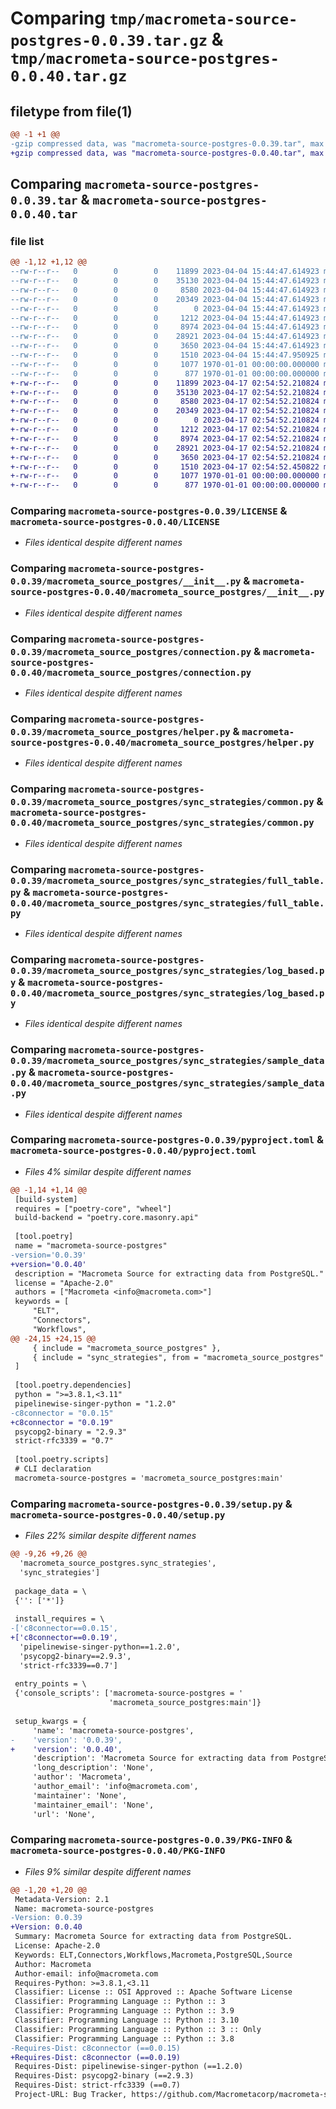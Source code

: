 # Comparing `tmp/macrometa-source-postgres-0.0.39.tar.gz` & `tmp/macrometa-source-postgres-0.0.40.tar.gz`

## filetype from file(1)

```diff
@@ -1 +1 @@
-gzip compressed data, was "macrometa-source-postgres-0.0.39.tar", max compression
+gzip compressed data, was "macrometa-source-postgres-0.0.40.tar", max compression
```

## Comparing `macrometa-source-postgres-0.0.39.tar` & `macrometa-source-postgres-0.0.40.tar`

### file list

```diff
@@ -1,12 +1,12 @@
--rw-r--r--   0        0        0    11899 2023-04-04 15:44:47.614923 macrometa-source-postgres-0.0.39/LICENSE
--rw-r--r--   0        0        0    35130 2023-04-04 15:44:47.614923 macrometa-source-postgres-0.0.39/macrometa_source_postgres/__init__.py
--rw-r--r--   0        0        0     8580 2023-04-04 15:44:47.614923 macrometa-source-postgres-0.0.39/macrometa_source_postgres/connection.py
--rw-r--r--   0        0        0    20349 2023-04-04 15:44:47.614923 macrometa-source-postgres-0.0.39/macrometa_source_postgres/helper.py
--rw-r--r--   0        0        0        0 2023-04-04 15:44:47.614923 macrometa-source-postgres-0.0.39/macrometa_source_postgres/sync_strategies/__init__.py
--rw-r--r--   0        0        0     1212 2023-04-04 15:44:47.614923 macrometa-source-postgres-0.0.39/macrometa_source_postgres/sync_strategies/common.py
--rw-r--r--   0        0        0     8974 2023-04-04 15:44:47.614923 macrometa-source-postgres-0.0.39/macrometa_source_postgres/sync_strategies/full_table.py
--rw-r--r--   0        0        0    28921 2023-04-04 15:44:47.614923 macrometa-source-postgres-0.0.39/macrometa_source_postgres/sync_strategies/log_based.py
--rw-r--r--   0        0        0     3650 2023-04-04 15:44:47.614923 macrometa-source-postgres-0.0.39/macrometa_source_postgres/sync_strategies/sample_data.py
--rw-r--r--   0        0        0     1510 2023-04-04 15:44:47.950925 macrometa-source-postgres-0.0.39/pyproject.toml
--rw-r--r--   0        0        0     1077 1970-01-01 00:00:00.000000 macrometa-source-postgres-0.0.39/setup.py
--rw-r--r--   0        0        0      877 1970-01-01 00:00:00.000000 macrometa-source-postgres-0.0.39/PKG-INFO
+-rw-r--r--   0        0        0    11899 2023-04-17 02:54:52.210824 macrometa-source-postgres-0.0.40/LICENSE
+-rw-r--r--   0        0        0    35130 2023-04-17 02:54:52.210824 macrometa-source-postgres-0.0.40/macrometa_source_postgres/__init__.py
+-rw-r--r--   0        0        0     8580 2023-04-17 02:54:52.210824 macrometa-source-postgres-0.0.40/macrometa_source_postgres/connection.py
+-rw-r--r--   0        0        0    20349 2023-04-17 02:54:52.210824 macrometa-source-postgres-0.0.40/macrometa_source_postgres/helper.py
+-rw-r--r--   0        0        0        0 2023-04-17 02:54:52.210824 macrometa-source-postgres-0.0.40/macrometa_source_postgres/sync_strategies/__init__.py
+-rw-r--r--   0        0        0     1212 2023-04-17 02:54:52.210824 macrometa-source-postgres-0.0.40/macrometa_source_postgres/sync_strategies/common.py
+-rw-r--r--   0        0        0     8974 2023-04-17 02:54:52.210824 macrometa-source-postgres-0.0.40/macrometa_source_postgres/sync_strategies/full_table.py
+-rw-r--r--   0        0        0    28921 2023-04-17 02:54:52.210824 macrometa-source-postgres-0.0.40/macrometa_source_postgres/sync_strategies/log_based.py
+-rw-r--r--   0        0        0     3650 2023-04-17 02:54:52.210824 macrometa-source-postgres-0.0.40/macrometa_source_postgres/sync_strategies/sample_data.py
+-rw-r--r--   0        0        0     1510 2023-04-17 02:54:52.450822 macrometa-source-postgres-0.0.40/pyproject.toml
+-rw-r--r--   0        0        0     1077 1970-01-01 00:00:00.000000 macrometa-source-postgres-0.0.40/setup.py
+-rw-r--r--   0        0        0      877 1970-01-01 00:00:00.000000 macrometa-source-postgres-0.0.40/PKG-INFO
```

### Comparing `macrometa-source-postgres-0.0.39/LICENSE` & `macrometa-source-postgres-0.0.40/LICENSE`

 * *Files identical despite different names*

### Comparing `macrometa-source-postgres-0.0.39/macrometa_source_postgres/__init__.py` & `macrometa-source-postgres-0.0.40/macrometa_source_postgres/__init__.py`

 * *Files identical despite different names*

### Comparing `macrometa-source-postgres-0.0.39/macrometa_source_postgres/connection.py` & `macrometa-source-postgres-0.0.40/macrometa_source_postgres/connection.py`

 * *Files identical despite different names*

### Comparing `macrometa-source-postgres-0.0.39/macrometa_source_postgres/helper.py` & `macrometa-source-postgres-0.0.40/macrometa_source_postgres/helper.py`

 * *Files identical despite different names*

### Comparing `macrometa-source-postgres-0.0.39/macrometa_source_postgres/sync_strategies/common.py` & `macrometa-source-postgres-0.0.40/macrometa_source_postgres/sync_strategies/common.py`

 * *Files identical despite different names*

### Comparing `macrometa-source-postgres-0.0.39/macrometa_source_postgres/sync_strategies/full_table.py` & `macrometa-source-postgres-0.0.40/macrometa_source_postgres/sync_strategies/full_table.py`

 * *Files identical despite different names*

### Comparing `macrometa-source-postgres-0.0.39/macrometa_source_postgres/sync_strategies/log_based.py` & `macrometa-source-postgres-0.0.40/macrometa_source_postgres/sync_strategies/log_based.py`

 * *Files identical despite different names*

### Comparing `macrometa-source-postgres-0.0.39/macrometa_source_postgres/sync_strategies/sample_data.py` & `macrometa-source-postgres-0.0.40/macrometa_source_postgres/sync_strategies/sample_data.py`

 * *Files identical despite different names*

### Comparing `macrometa-source-postgres-0.0.39/pyproject.toml` & `macrometa-source-postgres-0.0.40/pyproject.toml`

 * *Files 4% similar despite different names*

```diff
@@ -1,14 +1,14 @@
 [build-system]
 requires = ["poetry-core", "wheel"]
 build-backend = "poetry.core.masonry.api"
 
 [tool.poetry]
 name = "macrometa-source-postgres"
-version='0.0.39'
+version='0.0.40'
 description = "Macrometa Source for extracting data from PostgreSQL."
 license = "Apache-2.0"
 authors = ["Macrometa <info@macrometa.com>"]
 keywords = [
     "ELT",
     "Connectors",
     "Workflows",
@@ -24,15 +24,15 @@
     { include = "macrometa_source_postgres" },
     { include = "sync_strategies", from = "macrometa_source_postgres" }
 ]
 
 [tool.poetry.dependencies]
 python = ">=3.8.1,<3.11"
 pipelinewise-singer-python = "1.2.0"
-c8connector = "0.0.15"
+c8connector = "0.0.19"
 psycopg2-binary = "2.9.3"
 strict-rfc3339 = "0.7"
 
 [tool.poetry.scripts]
 # CLI declaration
 macrometa-source-postgres = 'macrometa_source_postgres:main'
```

### Comparing `macrometa-source-postgres-0.0.39/setup.py` & `macrometa-source-postgres-0.0.40/setup.py`

 * *Files 22% similar despite different names*

```diff
@@ -9,26 +9,26 @@
  'macrometa_source_postgres.sync_strategies',
  'sync_strategies']
 
 package_data = \
 {'': ['*']}
 
 install_requires = \
-['c8connector==0.0.15',
+['c8connector==0.0.19',
  'pipelinewise-singer-python==1.2.0',
  'psycopg2-binary==2.9.3',
  'strict-rfc3339==0.7']
 
 entry_points = \
 {'console_scripts': ['macrometa-source-postgres = '
                      'macrometa_source_postgres:main']}
 
 setup_kwargs = {
     'name': 'macrometa-source-postgres',
-    'version': '0.0.39',
+    'version': '0.0.40',
     'description': 'Macrometa Source for extracting data from PostgreSQL.',
     'long_description': 'None',
     'author': 'Macrometa',
     'author_email': 'info@macrometa.com',
     'maintainer': 'None',
     'maintainer_email': 'None',
     'url': 'None',
```

### Comparing `macrometa-source-postgres-0.0.39/PKG-INFO` & `macrometa-source-postgres-0.0.40/PKG-INFO`

 * *Files 9% similar despite different names*

```diff
@@ -1,20 +1,20 @@
 Metadata-Version: 2.1
 Name: macrometa-source-postgres
-Version: 0.0.39
+Version: 0.0.40
 Summary: Macrometa Source for extracting data from PostgreSQL.
 License: Apache-2.0
 Keywords: ELT,Connectors,Workflows,Macrometa,PostgreSQL,Source
 Author: Macrometa
 Author-email: info@macrometa.com
 Requires-Python: >=3.8.1,<3.11
 Classifier: License :: OSI Approved :: Apache Software License
 Classifier: Programming Language :: Python :: 3
 Classifier: Programming Language :: Python :: 3.9
 Classifier: Programming Language :: Python :: 3.10
 Classifier: Programming Language :: Python :: 3 :: Only
 Classifier: Programming Language :: Python :: 3.8
-Requires-Dist: c8connector (==0.0.15)
+Requires-Dist: c8connector (==0.0.19)
 Requires-Dist: pipelinewise-singer-python (==1.2.0)
 Requires-Dist: psycopg2-binary (==2.9.3)
 Requires-Dist: strict-rfc3339 (==0.7)
 Project-URL: Bug Tracker, https://github.com/Macrometacorp/macrometa-source-postgres/issues
```

